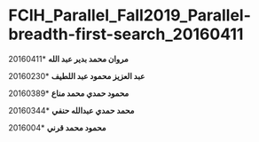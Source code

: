 # FCIH_Parallel_Fall2019_Parallel-breadth-first-search_20160411

**مروان محمد بدير عبد الله**
*20160411

**عبد العزيز محمود عبد اللطيف**
*20160230

**محمود حمدي محمد مناع**
*20160389

**محمد حمدي عبدالله حنفي**
*20160344

**محمود محمد قرني**
*2016004
